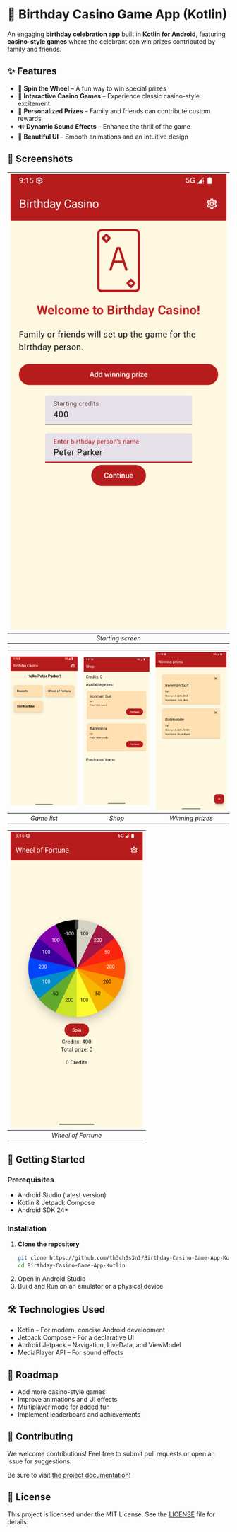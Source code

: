 # 🎉 Birthday Casino Game App (Kotlin)

An engaging **birthday celebration app** built in **Kotlin for Android**, featuring **casino-style games** where the celebrant can win prizes contributed by family and friends.


## ✨ Features

- 🎰 **Spin the Wheel** – A fun way to win special prizes
- 🎲 **Interactive Casino Games** – Experience classic casino-style excitement
- 🎁 **Personalized Prizes** – Family and friends can contribute custom rewards
- 🔊 **Dynamic Sound Effects** – Enhance the thrill of the game
- 🎨 **Beautiful UI** – Smooth animations and an intuitive design


## 📸 Screenshots
| <img alt="Birthday casino" src="docs/assets/birthday_casino.png" title="Starting screen" width="500"/> |
|:------------------------------------------------------------------------------------------------------:|
|                                           *Starting screen*                                            |

| <img alt="Game list" src="docs/assets/game_list.png" title="Game list" width="300"/> | <img alt="Shop" src="docs/assets/shop.png" title="Shop" width="300"/> | <img alt="Winning prizes" src="docs/assets/winning_prizes.png" title="Winning prizes" width="300"/> |
|:------------------------------------------------------------------------------------:|:---------------------------------------------------------------------:|:---------------------------------------------------------------------------------------------------:|
|                                     *Game list*                                      |                                *Shop*                                 |                                          *Winning prizes*                                           |

| <img alt="Wheel of Fortune" src="docs/assets/wheel_of_fortune.png" title="Wheel of Fortune" width="300"/> |
|:---------------------------------------------------------------------------------------------------------:|
|                                            *Wheel of Fortune*                                             |


## 🚀 Getting Started


### Prerequisites
- Android Studio (latest version)
- Kotlin & Jetpack Compose
- Android SDK 24+


### Installation
1. **Clone the repository**
   ```sh
   git clone https://github.com/th3ch0s3n1/Birthday-Casino-Game-App-Kotlin.git
   cd Birthday-Casino-Game-App-Kotlin
   ```
2. Open in Android Studio
3. Build and Run on an emulator or a physical device


## 🛠️ Technologies Used

+ Kotlin – For modern, concise Android development
+ Jetpack Compose – For a declarative UI
+ Android Jetpack – Navigation, LiveData, and ViewModel
+ MediaPlayer API – For sound effects


## 📌 Roadmap

+ Add more casino-style games
+ Improve animations and UI effects
+ Multiplayer mode for added fun
+ Implement leaderboard and achievements


## 🤝 Contributing

We welcome contributions! Feel free to submit pull requests or open an issue for suggestions.

Be sure to visit [the project documentation](docs/index.md)!


## 📄 License

This project is licensed under the MIT License. See the [LICENSE](LICENSE) file for details.
